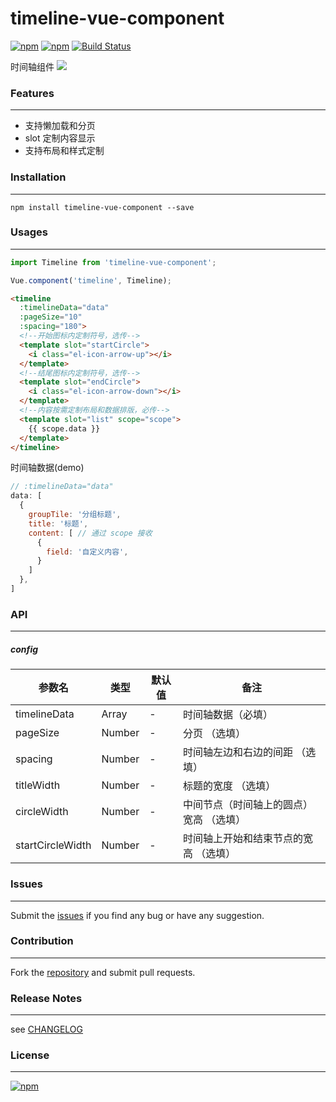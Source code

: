 timeline-vue-component
==========================

[![npm](https://img.shields.io/npm/dm/timeline-vue-component.svg)]() [![npm](https://img.shields.io/npm/v/timeline-vue-component.svg)]() [![Build Status](http://img.shields.io/travis/doge/wow.svg)](https://travis-ci.org/doge/wow)

时间轴组件
![](https://user-images.githubusercontent.com/6490371/38771016-1649e1b4-404e-11e8-9d8f-83e3c2c84fc6.png)

### Features

---

* 支持懒加载和分页
* slot 定制内容显示
* 支持布局和样式定制


### Installation

---

```shell
npm install timeline-vue-component --save
```


### Usages

---

```js
import Timeline from 'timeline-vue-component';

Vue.component('timeline', Timeline);
```

```html
<timeline
  :timelineData="data"
  :pageSize="10"
  :spacing="180">
  <!--开始图标内定制符号，选传-->
  <template slot="startCircle">
    <i class="el-icon-arrow-up"></i>
  </template>
  <!--结尾图标内定制符号，选传-->
  <template slot="endCircle">
    <i class="el-icon-arrow-down"></i>
  </template>
  <!--内容按需定制布局和数据排版，必传-->
  <template slot="list" scope="scope">
    {{ scope.data }}
  </template>
</timeline>
```

时间轴数据(demo)
```js
// :timelineData="data"
data: [
  {
    groupTile: '分组标题',
    title: '标题',
    content: [ // 通过 scope 接收
      {
        field: '自定义内容',
      }
    ]
  },
]
```

### API

---

##### config

参数名 | 类型 | 默认值 | 备注
------------ | ------------- | ------------ | ---------
timelineData | Array  | - | 时间轴数据（必填）
pageSize | Number  | - | 分页 （选填）
spacing | Number  | - | 时间轴左边和右边的间距 （选填）
titleWidth | Number  | - | 标题的宽度 （选填）
circleWidth | Number  | - | 中间节点（时间轴上的圆点）宽高 （选填）
startCircleWidth | Number  | - | 时间轴上开始和结束节点的宽高 （选填）


### Issues

---

Submit the [issues](https://github.com/ybg555/timeline-vue-component/issues) if you find any bug or have any suggestion.


### Contribution

---

Fork the [repository](https://github.com/ybg555/timeline-vue-component) and submit pull requests.


### Release Notes

---

see [CHANGELOG](https://github.com/ybg555/timeline-vue-component/blob/master/CHANGELOG.md)


### License

---

[![npm](https://img.shields.io/npm/l/timeline-vue-component.svg)]()

